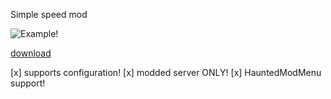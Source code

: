 Simple speed mod 

![Example!](./Gifs/example.gif?raw=true)

[download](./Speed.dll?raw=true)

[x] supports configuration!
[x] modded server ONLY!
[x] HauntedModMenu support!
